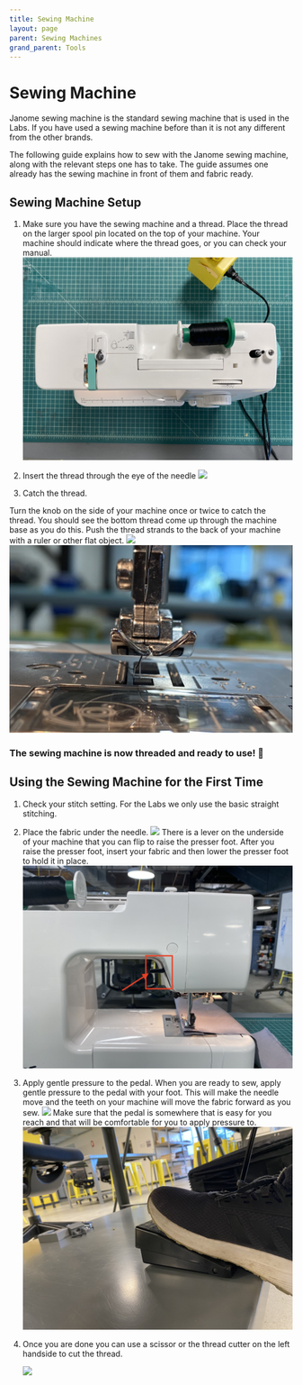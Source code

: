 ```yaml
---
title: Sewing Machine
layout: page
parent: Sewing Machines
grand_parent: Tools
---
```


# Sewing Machine

Janome sewing machine is the standard sewing machine that is used in the Labs. If you have used a sewing machine before than it is not any different from the other brands.

The following guide explains how to sew with the Janome sewing machine, along with the relevant steps one has to take. The guide assumes one already has the sewing machine in front of them and fabric ready.

## Sewing Machine Setup

1. Make sure you have the sewing machine and a thread. Place the thread on the larger spool pin located on the top of your machine. Your machine should indicate where the thread goes, or you can check your manual.
   ![](/assets/images/sewing_machine/top_view.jpg)

2. Insert the thread through the eye of the needle
   ![](/assets/images/sewing_machine/insert_thread.gif)
3. Catch the thread.

Turn the knob on the side of your machine once or twice to catch the thread. You should see the bottom thread come up through the machine base as you do this. Push the thread strands to the back of your machine with a ruler or other flat object.
![](/assets/images/sewing_machine/catch_thread.gif)
![](/assets/images/sewing_machine/thread_loop1.jpg)

### The sewing machine is now threaded and ready to use! 🎉

## Using the Sewing Machine for the First Time

1. Check your stitch setting. For the Labs we only use the basic straight stitching.

2. Place the fabric under the needle.
   ![](/assets/images/sewing_machine/place_fabric.gif)
   There is a lever on the underside of your machine that you can flip to raise the presser foot. After you raise the presser foot, insert your fabric and then lower the presser foot to hold it in place.
   ![](/assets/images/sewing_machine/lever_stepper.jpg)
3. Apply gentle pressure to the pedal. When you are ready to sew, apply gentle pressure to the pedal with your foot. This will make the needle move and the teeth on your machine will move the fabric forward as you sew.
   ![](/assets/images/sewing_machine/start_sewing.gif)
   Make sure that the pedal is somewhere that is easy for you reach and that will be comfortable for you to apply pressure to.
   ![](/assets/images/sewing_machine/foot_stepper.jpg)

4. Once you are done you can use a scissor or the thread cutter on the left handside to cut the thread.

   ![](/assets/images/sewing_machine/done_sewing.gif)
